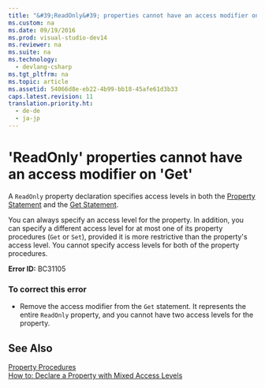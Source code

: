 ```yaml
---
title: "&#39;ReadOnly&#39; properties cannot have an access modifier on &#39;Get&#39;"
ms.custom: na
ms.date: 09/19/2016
ms.prod: visual-studio-dev14
ms.reviewer: na
ms.suite: na
ms.technology: 
  - devlang-csharp
ms.tgt_pltfrm: na
ms.topic: article
ms.assetid: 54066d8e-eb22-4b99-bb18-45afe61d3b33
caps.latest.revision: 11
translation.priority.ht: 
  - de-de
  - ja-jp
---
```

# &#39;ReadOnly&#39; properties cannot have an access modifier on &#39;Get&#39;
A `ReadOnly` property declaration specifies access levels in both the [Property Statement](../vs140/Property-Statement.md) and the [Get Statement](../vs140/Get-Statement.md).  
  
 You can always specify an access level for the property. In addition, you can specify a different access level for at most one of its property procedures (`Get` or `Set`), provided it is more restrictive than the property's access level. You cannot specify access levels for both of the property procedures.  
  
 **Error ID:** BC31105  
  
### To correct this error  
  
-   Remove the access modifier from the `Get` statement. It represents the entire `ReadOnly` property, and you cannot have two access levels for the property.  
  
## See Also  
 [Property Procedures](../vs140/Property-Procedures--Visual-Basic-.md)   
 [How to: Declare a Property with Mixed Access Levels](../vs140/How-to--Declare-a-Property-with-Mixed-Access-Levels--Visual-Basic-.md)